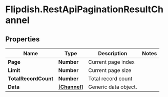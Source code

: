 # Flipdish.RestApiPaginationResultChannel

## Properties
Name | Type | Description | Notes
------------ | ------------- | ------------- | -------------
**Page** | **Number** | Current page index | 
**Limit** | **Number** | Current page size | 
**TotalRecordCount** | **Number** | Total record count | 
**Data** | [**[Channel]**](Channel.md) | Generic data object. | 


